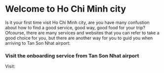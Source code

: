 # Welcome to Ho Chi Minh city

Is it your first time visit Ho Chi Minh city, are you have many confustion about how to find a good service, good way, good food for your trip? Ofcourse, there are many services and websites that you can refer to take a good choice for you, but there are another way for you to guid you when arriving to Tan Son Nhat airport:

### Visit the onboarding service from Tan Son Nhat airport
Visit: 


